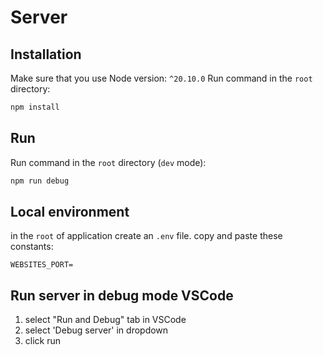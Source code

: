 # Server

## Installation

Make sure that you use Node version: `^20.10.0`
Run command in the `root` directory:

```bash
npm install
```

## Run

Run command in the `root` directory (`dev` mode):

```bash
npm run debug
```

## Local environment

in the `root` of application create an `.env` file.
copy and paste these constants:

```env
WEBSITES_PORT=
```

## Run server in debug mode VSCode

1. select "Run and Debug" tab in VSCode
2. select 'Debug server' in dropdown
3. click run
